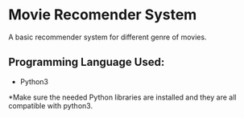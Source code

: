# Movie Recomender System

A basic recommender system for different genre of movies. 

## Programming Language Used:
- Python3

*Make sure the needed Python libraries are installed and they are all compatible with python3.
